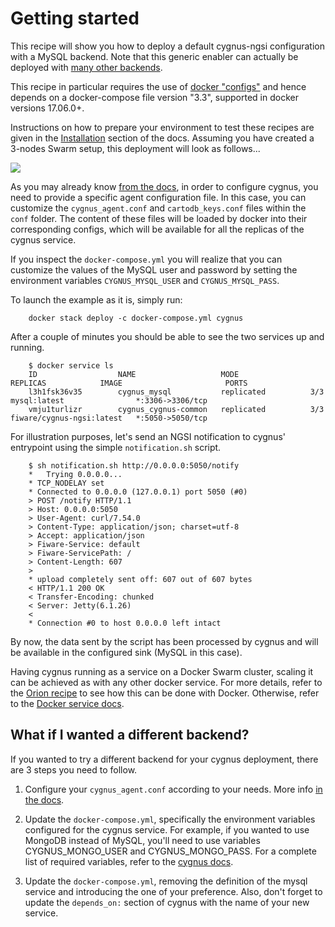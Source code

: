 # Getting started

This recipe will show you how to deploy a default cygnus-ngsi configuration with
a MySQL backend. Note that this generic enabler can actually be deployed with
[many other backends](http://fiware-cygnus.readthedocs.io/en/latest/cygnus-common/backends_catalogue/introduction/index.html).

This recipe in particular requires the use of
[docker "configs"](https://docs.docker.com/compose/compose-file/#configs)
and hence depends on a docker-compose file version "3.3", supported in docker
versions 17.06.0+.

Instructions on how to prepare your environment to test these recipes are given
in the [Installation](../../../installation.md) section of the docs. Assuming
you have created a 3-nodes Swarm setup, this deployment will look as follows...

<img src='http://g.gravizo.com/g?
  digraph G {
      rankdir=LR;
      	compound=true;
      	node [shape="record" style="filled"];
      	splines=line;
      	Client [fillcolor="aliceblue"];
      	subgraph cluster {
      		label="Docker Swarm Cluster";
      		"Load Balancer" [fillcolor="aliceblue"];
            subgraph clustern3 {
          		label="Node 3";
                "Cygnus Agent 3" [fillcolor="aliceblue"];
            }
            subgraph clustern2 {
          		label="Node 2";
                "Cygnus Agent 2" [fillcolor="aliceblue"];
            }
            subgraph clustern1 {
          		label="Node 1";
                "Cygnus Agent" [fillcolor="aliceblue"];
            }
  			MySQL [fillcolor="aliceblue"];
      	}
      	Client -> "Load Balancer" [label="5050",lhead=cluster_0];
      	"Load Balancer" -> {"Cygnus Agent","Cygnus Agent 2","Cygnus Agent 3"};
      	"Cygnus Agent" -> MySQL [lhead=cluster_1];
      	"Cygnus Agent 2" -> MySQL [lhead=cluster_1];
      	"Cygnus Agent 3" -> MySQL [lhead=cluster_1];
  }
'>

As you may already know
[from the docs](http://fiware-cygnus.readthedocs.io/en/latest/cygnus-ngsi/installation_and_administration_guide/configuration_examples/index.html),
in order to configure cygnus, you need to provide a
specific agent configuration file. In this case, you can customize the
`cygnus_agent.conf` and `cartodb_keys.conf` files within the `conf` folder.
The content of these files will be loaded by docker into their corresponding
configs, which will be available for all the replicas of the cygnus service.

If you inspect the `docker-compose.yml` you will realize that you can
customize the values of the MySQL user and password by setting the environment
variables `CYGNUS_MYSQL_USER` and `CYGNUS_MYSQL_PASS`.

To launch the example as it is, simply run:

```
    docker stack deploy -c docker-compose.yml cygnus
```

After a couple of minutes you should be able to see the two services up and running.

```
    $ docker service ls
    ID                  NAME                   MODE                REPLICAS            IMAGE                       PORTS
    l3h1fsk36v35        cygnus_mysql           replicated          3/3                 mysql:latest                *:3306->3306/tcp
    vmju1turlizr        cygnus_cygnus-common   replicated          3/3                 fiware/cygnus-ngsi:latest   *:5050->5050/tcp
```

For illustration purposes, let's send an NGSI notification to cygnus' entrypoint
using the simple `notification.sh` script.

```
    $ sh notification.sh http://0.0.0.0:5050/notify
    *   Trying 0.0.0.0...
    * TCP_NODELAY set
    * Connected to 0.0.0.0 (127.0.0.1) port 5050 (#0)
    > POST /notify HTTP/1.1
    > Host: 0.0.0.0:5050
    > User-Agent: curl/7.54.0
    > Content-Type: application/json; charset=utf-8
    > Accept: application/json
    > Fiware-Service: default
    > Fiware-ServicePath: /
    > Content-Length: 607
    >
    * upload completely sent off: 607 out of 607 bytes
    < HTTP/1.1 200 OK
    < Transfer-Encoding: chunked
    < Server: Jetty(6.1.26)
    <
    * Connection #0 to host 0.0.0.0 left intact
```

By now, the data sent by the script has been processed by cygnus and will be
available in the configured sink (MySQL in this case).

Having cygnus running as a service on a Docker Swarm cluster, scaling it can be
achieved as with any other docker service. For more details, refer to the
[Orion recipe](../../context-broker/ha/readme.md) to see how this can be done
with Docker. Otherwise, refer to the
[Docker service docs](https://docs.docker.com/engine/swarm/swarm-tutorial/scale-service/).

## What if I wanted a different backend?

If you wanted to try a different backend for your cygnus deployment, there are 3
steps you need to follow.

1. Configure your `cygnus_agent.conf` according to your needs. More info
  [in the docs](http://fiware-cygnus.readthedocs.io/en/latest/cygnus-ngsi/installation_and_administration_guide/configuration_examples/index.html).

1. Update the `docker-compose.yml`, specifically the environment variables
  configured for the cygnus service.
  For example, if you wanted to use MongoDB instead of MySQL, you'll need to
  use variables CYGNUS_MONGO_USER and CYGNUS_MONGO_PASS. For a complete list
  of required variables, refer to the
  [cygnus docs](http://fiware-cygnus.readthedocs.io/en/latest/cygnus-ngsi/installation_and_administration_guide/install_with_docker/index.html#section3.2).

1. Update the `docker-compose.yml`, removing the definition of the mysql service
  and introducing the one of your preference. Also, don't forget to update the
  `depends_on:` section of cygnus with the name of your new service.
